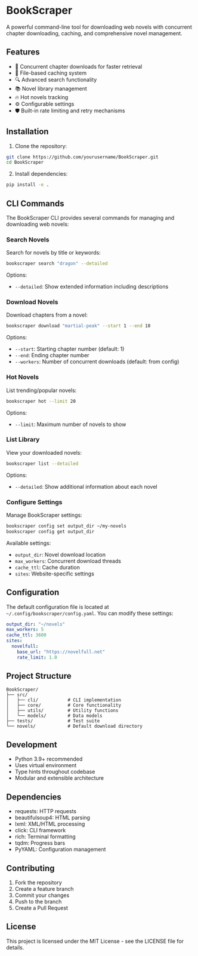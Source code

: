 # BookScraper

A powerful command-line tool for downloading web novels with concurrent chapter downloading, caching, and comprehensive novel management.

## Features

- 🚀 Concurrent chapter downloads for faster retrieval
- 💾 File-based caching system
- 🔍 Advanced search functionality
- 📚 Novel library management
- 🔥 Hot novels tracking
- ⚙️ Configurable settings
- 🛡️ Built-in rate limiting and retry mechanisms

## Installation

1. Clone the repository:
```bash
git clone https://github.com/yourusername/BookScraper.git
cd BookScraper
```

2. Install dependencies:
```bash
pip install -e .
```

## CLI Commands

The BookScraper CLI provides several commands for managing and downloading web novels:

### Search Novels
Search for novels by title or keywords:
```bash
bookscraper search "dragon" --detailed
```
Options:
- `--detailed`: Show extended information including descriptions

### Download Novels
Download chapters from a novel:
```bash
bookscraper download "martial-peak" --start 1 --end 10
```
Options:
- `--start`: Starting chapter number (default: 1)
- `--end`: Ending chapter number
- `--workers`: Number of concurrent downloads (default: from config)

### Hot Novels
List trending/popular novels:
```bash
bookscraper hot --limit 20
```
Options:
- `--limit`: Maximum number of novels to show

### List Library
View your downloaded novels:
```bash
bookscraper list --detailed
```
Options:
- `--detailed`: Show additional information about each novel

### Configure Settings
Manage BookScraper settings:
```bash
bookscraper config set output_dir ~/my-novels
bookscraper config get output_dir
```
Available settings:
- `output_dir`: Novel download location
- `max_workers`: Concurrent download threads
- `cache_ttl`: Cache duration
- `sites`: Website-specific settings

## Configuration

The default configuration file is located at `~/.config/bookscraper/config.yaml`. You can modify these settings:

```yaml
output_dir: "~/novels"
max_workers: 5
cache_ttl: 3600
sites:
  novelfull:
    base_url: "https://novelfull.net"
    rate_limit: 1.0
```

## Project Structure

```
BookScraper/
├── src/
│   ├── cli/           # CLI implementation
│   ├── core/          # Core functionality
│   ├── utils/         # Utility functions
│   └── models/        # Data models
├── tests/             # Test suite
└── novels/            # Default download directory
```

## Development

- Python 3.9+ recommended
- Uses virtual environment
- Type hints throughout codebase
- Modular and extensible architecture

## Dependencies

- requests: HTTP requests
- beautifulsoup4: HTML parsing
- lxml: XML/HTML processing
- click: CLI framework
- rich: Terminal formatting
- tqdm: Progress bars
- PyYAML: Configuration management

## Contributing

1. Fork the repository
2. Create a feature branch
3. Commit your changes
4. Push to the branch
5. Create a Pull Request

## License

This project is licensed under the MIT License - see the LICENSE file for details.
